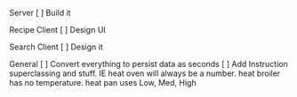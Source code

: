 Server
[ ] Build it

Recipe Client
[ ] Design UI

Search Client
[ ] Design it

General
[ ] Convert everything to persist data as seconds
[ ] Add Instruction superclassing and stuff. IE heat oven will always be a number. heat broiler has no temperature. heat pan uses Low, Med, High
